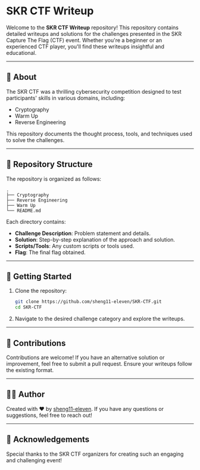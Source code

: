 # SKR CTF Writeup

Welcome to the **SKR CTF Writeup** repository! This repository contains detailed writeups and solutions for the challenges presented in the SKR Capture The Flag (CTF) event. Whether you're a beginner or an experienced CTF player, you'll find these writeups insightful and educational.

---

## 📖 About

The SKR CTF was a thrilling cybersecurity competition designed to test participants' skills in various domains, including:

- Cryptography
- Warm Up
- Reverse Engineering

This repository documents the thought process, tools, and techniques used to solve the challenges.

---

## 📁 Repository Structure

The repository is organized as follows:

```
.
├── Cryptography
├── Reverse Engineering
├── Warm Up
└── README.md
```

Each directory contains:

- **Challenge Description**: Problem statement and details.
- **Solution**: Step-by-step explanation of the approach and solution.
- **Scripts/Tools**: Any custom scripts or tools used.
- **Flag**: The final flag obtained.

---

## 🚀 Getting Started

1. Clone the repository:
   ```bash
   git clone https://github.com/sheng11-eleven/SKR-CTF.git
   cd SKR-CTF
   ```
2. Navigate to the desired challenge category and explore the writeups.

---

## 🤝 Contributions

Contributions are welcome! If you have an alternative solution or improvement, feel free to submit a pull request. Ensure your writeups follow the existing format.

---

## 🧑‍💻 Author

Created with ❤️ by [sheng11-eleven](https://github.com/sheng11-eleven). If you have any questions or suggestions, feel free to reach out!

---

## 🌟 Acknowledgements

Special thanks to the SKR CTF organizers for creating such an engaging and challenging event!
